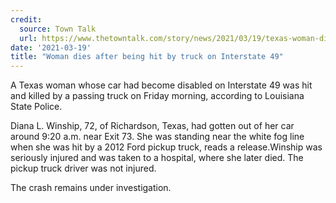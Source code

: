 ```yaml
---
credit:
  source: Town Talk
  url: https://www.thetowntalk.com/story/news/2021/03/19/texas-woman-dies-after-being-hit-truck-interstate-49/4774069001/
date: '2021-03-19'
title: "Woman dies after being hit by truck on Interstate 49"
---
```

A Texas woman whose car had become disabled on Interstate 49 was hit and killed by a passing truck on Friday morning, according to Louisiana State Police.

Diana L. Winship, 72, of Richardson, Texas, had gotten out of her car around 9:20 a.m. near Exit 73. She was standing near the white fog line when she was hit by a 2012 Ford pickup truck, reads a release.Winship was seriously injured and was taken to a hospital, where she later died. The pickup truck driver was not injured.

The crash remains under investigation.
